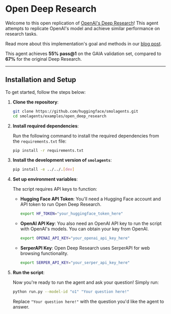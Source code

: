 # Open Deep Research

Welcome to this open replication of [OpenAI's Deep Research](https://openai.com/index/introducing-deep-research/)! This agent attempts to replicate OpenAI's model and achieve similar performance on research tasks.

Read more about this implementation's goal and methods in our [blog post](https://huggingface.co/blog/open-deep-research).


This agent achieves **55% pass@1** on the GAIA validation set, compared to **67%** for the original Deep Research.

---

## Installation and Setup

To get started, follow the steps below:

1. **Clone the repository**:

    ```bash
    git clone https://github.com/huggingface/smolagents.git
    cd smolagents/examples/open_deep_research
    ```

2. **Install required dependencies**:

    Run the following command to install the required dependencies from the `requirements.txt` file:

    ```bash
    pip install -r requirements.txt
    ```

3. **Install the development version of `smolagents`**:

    ```bash
    pip install -e ../../.[dev]
    ```

4. **Set up environment variables**:

    The script requires API keys to function:

    - **Hugging Face API Token**: You'll need a Hugging Face account and API token to run Open Deep Research.
        ```bash
        export HF_TOKEN="your_huggingface_token_here"
        ```
    
    - **OpenAI API Key**: You also need an OpenAI API key to run the script with OpenAI's models. You can obtain your key from OpenAI.
        ```bash
        export OPENAI_API_KEY="your_openai_api_key_here"
        ```
    
    - **SerperAPI Key**: Open Deep Research uses SerperAPI for web browsing functionality. 
        ```bash
        export SERPER_API_KEY="your_serper_api_key_here"
        ```

5. **Run the script**:

    Now you're ready to run the agent and ask your question! Simply run:

    ```bash
    python run.py --model-id "o1" "Your question here!"
    ```

    Replace `"Your question here!"` with the question you'd like the agent to answer.
